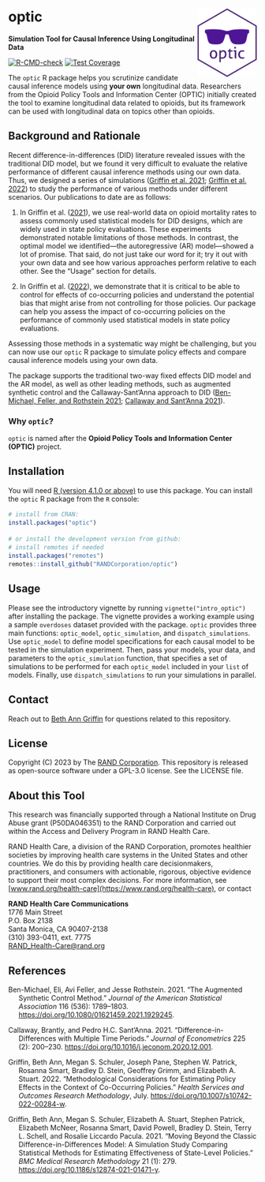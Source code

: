 
<!-- README.md is generated from README.Rmd. Please edit that file -->

# optic <a href='https://github.com/RANDCorporation/optic'><img src='man/figures/optic.png' align="right" height="139"  style="height:139px !important;" /></a>

**Simulation Tool for Causal Inference Using Longitudinal Data**

[![R-CMD-check](https://github.com/RANDCorporation/optic/workflows/R-CMD-check/badge.svg)](https://github.com/RANDCorporation/optic/actions)
[![Test
Coverage](https://github.com/RANDCorporation/optic/workflows/test-coverage/badge.svg)](https://github.com/RANDCorporation/optic/actions)

<!-- badges: end
[![codecov](https://codecov.io/gh/RANDCorporation/optic/branch/develop/graph/badge.svg?token=5XYDOFFJMH)](https://codecov.io/gh/RANDCorporation/optic)
-->

The `optic` R package helps you scrutinize candidate causal inference
models using **your own** longitudinal data. Researchers from the Opioid
Policy Tools and Information Center (OPTIC) initially created the tool
to examine longitudinal data related to opioids, but its framework can
be used with longitudinal data on topics other than opioids.

## Background and Rationale

Recent difference-in-differences (DID) literature revealed issues with
the traditional DID model, but we found it very difficult to evaluate
the relative performance of different causal inference methods using our
own data. Thus, we designed a series of simulations ([Griffin et al.
2021](#ref-griffinMovingClassicDifferenceindifferences2021); [Griffin et
al. 2022](#ref-griffinMethodologicalConsiderationsEstimating2022)) to
study the performance of various methods under different scenarios. Our
publications to date are as follows:

1.  In Griffin et al.
    ([2021](#ref-griffinMovingClassicDifferenceindifferences2021)), we
    use real-world data on opioid mortality rates to assess commonly
    used statistical models for DID designs, which are widely used in
    state policy evaluations. These experiments demonstrated notable
    limitations of those methods. In contrast, the optimal model we
    identified—the autoregressive (AR) model—showed a lot of promise.
    That said, do not just take our word for it; try it out with your
    own data and see how various approaches perform relative to each
    other. See the “Usage” section for details.

2.  In Griffin et al.
    ([2022](#ref-griffinMethodologicalConsiderationsEstimating2022)), we
    demonstrate that it is critical to be able to control for effects of
    co-occurring policies and understand the potential bias that might
    arise from not controlling for those policies. Our package can help
    you assess the impact of co-occurring policies on the performance of
    commonly used statistical models in state policy evaluations.

Assessing those methods in a systematic way might be challenging, but
you can now use our `optic` R package to simulate policy effects and
compare causal inference models using your own data.

The package supports the traditional two-way fixed effects DID model and
the AR model, as well as other leading methods, such as augmented
synthetic control and the Callaway-Sant’Anna approach to DID
([Ben-Michael, Feller, and Rothstein
2021](#ref-ben-michaelAugmentedSyntheticControl2021); [Callaway and
Sant’Anna 2021](#ref-callawayDifferenceinDifferencesMultipleTime2021)).

### Why `optic`?

`optic` is named after the **Opioid Policy Tools and Information Center
(OPTIC)** project.

## Installation

You will need [R (version 4.1.0 or above)](https://www.r-project.org) to
use this package. You can install the `optic` R package from the `R`
console:

``` r
# install from CRAN:
install.packages("optic")

# or install the development version from github:
# install remotes if needed
install.packages("remotes")
remotes::install_github("RANDCorporation/optic")
```

## Usage

Please see the introductory vignette by running
`vignette("intro_optic")` after installing the package. The vignette
provides a working example using a sample `overdoses` dataset provided
with the package. `optic` provides three main functions: `optic_model`,
`optic_simulation`, and `dispatch_simulations`. Use `optic_model` to
define model specifications for each causal model to be tested in the
simulation experiment. Then, pass your models, your data, and parameters
to the `optic_simulation` function, that specifies a set of simulations
to be performed for each `optic_model` included in your `list` of
models. Finally, use `dispatch_simulations` to run your simulations in
parallel.

## Contact

Reach out to [Beth Ann
Griffin](https://www.rand.org/about/people/g/griffin_beth_ann.html) for
questions related to this repository.

## License

Copyright (C) 2023 by The [RAND Corporation](https://www.rand.org). This
repository is released as open-source software under a GPL-3.0 license.
See the LICENSE file.

## About this Tool

This research was financially supported through a National Institute on
Drug Abuse grant (P50DA046351) to the RAND Corporation and carried out
within the Access and Delivery Program in RAND Health Care.

RAND Health Care, a division of the RAND Corporation, promotes healthier
societies by improving health care systems in the United States and
other countries. We do this by providing health care decisionmakers,
practitioners, and consumers with actionable, rigorous, objective
evidence to support their most complex decisions. For more information,
see [www.rand.org/health-care](https://www.rand.org/health-care), or
contact

**RAND Health Care Communications**  
1776 Main Street  
P.O. Box 2138  
Santa Monica, CA 90407-2138  
(310) 393-0411, ext. 7775  
<RAND_Health-Care@rand.org>

## References

<div id="refs" class="references csl-bib-body hanging-indent">

<div id="ref-ben-michaelAugmentedSyntheticControl2021"
class="csl-entry">

Ben-Michael, Eli, Avi Feller, and Jesse Rothstein. 2021. “The Augmented
Synthetic Control Method.” *Journal of the American Statistical
Association* 116 (536): 1789–1803.
<https://doi.org/10.1080/01621459.2021.1929245>.

</div>

<div id="ref-callawayDifferenceinDifferencesMultipleTime2021"
class="csl-entry">

Callaway, Brantly, and Pedro H.C. Sant’Anna. 2021.
“Difference-in-Differences with Multiple Time Periods.” *Journal of
Econometrics* 225 (2): 200–230.
<https://doi.org/10.1016/j.jeconom.2020.12.001>.

</div>

<div id="ref-griffinMethodologicalConsiderationsEstimating2022"
class="csl-entry">

Griffin, Beth Ann, Megan S. Schuler, Joseph Pane, Stephen W. Patrick,
Rosanna Smart, Bradley D. Stein, Geoffrey Grimm, and Elizabeth A.
Stuart. 2022. “Methodological Considerations for Estimating Policy
Effects in the Context of Co-Occurring Policies.” *Health Services and
Outcomes Research Methodology*, July.
<https://doi.org/10.1007/s10742-022-00284-w>.

</div>

<div id="ref-griffinMovingClassicDifferenceindifferences2021"
class="csl-entry">

Griffin, Beth Ann, Megan S. Schuler, Elizabeth A. Stuart, Stephen
Patrick, Elizabeth McNeer, Rosanna Smart, David Powell, Bradley D.
Stein, Terry L. Schell, and Rosalie Liccardo Pacula. 2021. “Moving
Beyond the Classic Difference-in-Differences Model: A Simulation Study
Comparing Statistical Methods for Estimating Effectiveness of
State-Level Policies.” *BMC Medical Research Methodology* 21 (1): 279.
<https://doi.org/10.1186/s12874-021-01471-y>.

</div>

</div>
